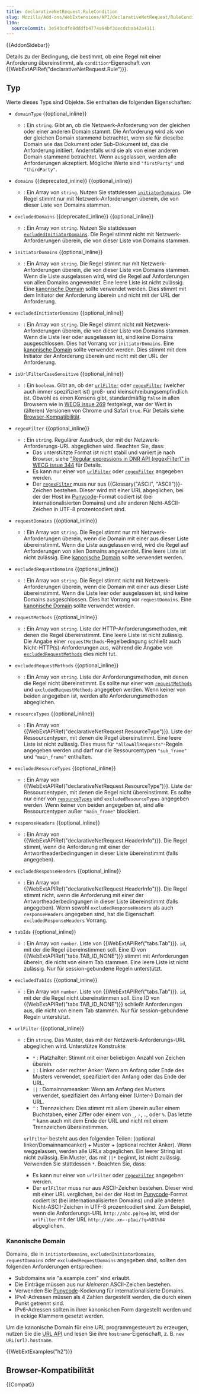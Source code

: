 ```yaml
---
title: declarativeNetRequest.RuleCondition
slug: Mozilla/Add-ons/WebExtensions/API/declarativeNetRequest/RuleCondition
l10n:
  sourceCommit: 3e543cdfe8dddfb4774a64bf3decdcbab42a4111
---
```


{{AddonSidebar}}

Details zu der Bedingung, die bestimmt, ob eine Regel mit einer Anforderung übereinstimmt, als `condition`-Eigenschaft von {{WebExtAPIRef("declarativeNetRequest.Rule")}}.

## Typ

Werte dieses Typs sind Objekte. Sie enthalten die folgenden Eigenschaften:

- `domainType` {{optional_inline}}
  - : Ein `string`. Gibt an, ob die Netzwerk-Anforderung von der gleichen oder einer anderen Domain stammt. Die Anforderung wird als von der gleichen Domain stammend betrachtet, wenn sie für dieselbe Domain wie das Dokument oder Sub-Dokument ist, das die Anforderung initiiert. Andernfalls wird sie als von einer anderen Domain stammend betrachtet. Wenn ausgelassen, werden alle Anforderungen akzeptiert. Mögliche Werte sind `"firstParty"` und `"thirdParty"`.
- `domains` {{deprecated_inline}} {{optional_inline}}
  - : Ein Array von `string`. Nutzen Sie stattdessen [`initiatorDomains`](#initiatordomains). Die Regel stimmt nur mit Netzwerk-Anforderungen überein, die von dieser Liste von Domains stammen.
- `excludedDomains` {{deprecated_inline}} {{optional_inline}}
  - : Ein Array von `string`. Nutzen Sie stattdessen [`excludedInitiatorDomains`](#excludedinitiatordomains). Die Regel stimmt nicht mit Netzwerk-Anforderungen überein, die von dieser Liste von Domains stammen.
- `initiatorDomains` {{optional_inline}}
  - : Ein Array von `string`. Die Regel stimmt nur mit Netzwerk-Anforderungen überein, die von dieser Liste von Domains stammen. Wenn die Liste ausgelassen wird, wird die Regel auf Anforderungen von allen Domains angewendet. Eine leere Liste ist nicht zulässig. Eine [kanonische Domain](#kanonische_domain) sollte verwendet werden. Dies stimmt mit dem Initiator der Anforderung überein und nicht mit der URL der Anforderung.
- `excludedInitiatorDomains` {{optional_inline}}
  - : Ein Array von `string`. Die Regel stimmt nicht mit Netzwerk-Anforderungen überein, die von dieser Liste von Domains stammen. Wenn die Liste leer oder ausgelassen ist, sind keine Domains ausgeschlossen. Dies hat Vorrang vor `initiatorDomains`. Eine [kanonische Domain](#kanonische_domain) sollte verwendet werden. Dies stimmt mit dem Initiator der Anforderung überein und nicht mit der URL der Anforderung.
- `isUrlFilterCaseSensitive` {{optional_inline}}
  - : Ein `boolean`. Gibt an, ob der [`urlFilter`](#urlfilter) oder [`regexFilter`](#regexfilter) (welcher auch immer spezifiziert ist) groß- und kleinschreibungsempfindlich ist. Obwohl es einen Konsens gibt, standardmäßig `false` in allen Browsern wie in [WECG issue 269](https://github.com/w3c/webextensions/issues/269) festgelegt, war der Wert in (älteren) Versionen von Chrome und Safari `true`. Für Details siehe [Browser-Kompatibilität](#browser-kompatibilität).
- `regexFilter` {{optional_inline}}
  - : Ein `string`. Regulärer Ausdruck, der mit der Netzwerk-Anforderungs-URL abgeglichen wird. Beachten Sie, dass:
    - Das unterstützte Format ist nicht stabil und variiert je nach Browser, siehe ["Regular expressions in DNR API (regexFilter)" in WECG issue 344](https://github.com/w3c/webextensions/issues/344) für Details.
    - Es kann nur einer von [`urlFilter`](#urlfilter) oder [`regexFilter`](#regexfilter) angegeben werden.
    - Der [`regexFilter`](#regexfilter) muss nur aus {{Glossary("ASCII", "ASCII")}}-Zeichen bestehen. Dieser wird mit einer URL abgeglichen, bei der der Host im [Punycode](https://en.wikipedia.org/wiki/Punycode)-Format codiert ist (bei internationalisierten Domains) und alle anderen Nicht-ASCII-Zeichen in UTF-8 prozentcodiert sind.
- `requestDomains` {{optional_inline}}
  - : Ein Array von `string`. Die Regel stimmt nur mit Netzwerk-Anforderungen überein, wenn die Domain mit einer aus dieser Liste übereinstimmt. Wenn die Liste ausgelassen wird, wird die Regel auf Anforderungen von allen Domains angewendet. Eine leere Liste ist nicht zulässig. Eine [kanonische Domain](#kanonische_domain) sollte verwendet werden.
- `excludedRequestDomains` {{optional_inline}}
  - : Ein Array von `string`. Die Regel stimmt nicht mit Netzwerk-Anforderungen überein, wenn die Domain mit einer aus dieser Liste übereinstimmt. Wenn die Liste leer oder ausgelassen ist, sind keine Domains ausgeschlossen. Dies hat Vorrang vor `requestDomains`. Eine [kanonische Domain](#kanonische_domain) sollte verwendet werden.
- `requestMethods` {{optional_inline}}
  - : Ein Array von `string`. Liste der HTTP-Anforderungsmethoden, mit denen die Regel übereinstimmt. Eine leere Liste ist nicht zulässig. Die Angabe einer `requestMethods`-Regelbedingung schließt auch Nicht-HTTP(s)-Anforderungen aus, während die Angabe von [`excludedRequestMethods`](#excludedrequestmethods) dies nicht tut.
- `excludedRequestMethods` {{optional_inline}}
  - : Ein Array von `string`. Liste der Anforderungsmethoden, mit denen die Regel nicht übereinstimmt. Es sollte nur einer von [`requestMethods`](#requestmethods) und `excludedRequestMethods` angegeben werden. Wenn keiner von beiden angegeben ist, werden alle Anforderungsmethoden abgeglichen.
- `resourceTypes` {{optional_inline}}
  - : Ein Array von {{WebExtAPIRef("declarativeNetRequest.ResourceType")}}. Liste der Ressourcentypen, mit denen die Regel übereinstimmt. Eine leere Liste ist nicht zulässig. Dies muss für `"allowAllRequests"`-Regeln angegeben werden und darf nur die Ressourcentypen `"sub_frame"` und `"main_frame"` enthalten.
- `excludedResourceTypes` {{optional_inline}}
  - : Ein Array von {{WebExtAPIRef("declarativeNetRequest.ResourceType")}}. Liste der Ressourcentypen, mit denen die Regel nicht übereinstimmt. Es sollte nur einer von [`resourceTypes`](#resourcetypes) und `excludedResourceTypes` angegeben werden. Wenn keiner von beiden angegeben ist, sind alle Ressourcentypen außer `"main_frame"` blockiert.
- `responseHeaders` {{optional_inline}}
  - : Ein Array von {{WebExtAPIRef("declarativeNetRequest.HeaderInfo")}}. Die Regel stimmt, wenn die Anforderung mit einer der Antwortheaderbedingungen in dieser Liste übereinstimmt (falls angegeben).
- `excludedResponseHeaders` {{optional_inline}}
  - : Ein Array von {{WebExtAPIRef("declarativeNetRequest.HeaderInfo")}}. Die Regel stimmt nicht, wenn die Anforderung mit einer der Antwortheaderbedingungen in dieser Liste übereinstimmt (falls angegeben). Wenn sowohl `excludedResponseHeaders` als auch `responseHeaders` angegeben sind, hat die Eigenschaft `excludedResponseHeaders` Vorrang.
- `tabIds` {{optional_inline}}
  - : Ein Array von `number`. Liste von {{WebExtAPIRef("tabs.Tab")}}. `id`, mit der die Regel übereinstimmen soll. Eine ID von {{WebExtAPIRef("tabs.TAB_ID_NONE")}} stimmt mit Anforderungen überein, die nicht von einem Tab stammen. Eine leere Liste ist nicht zulässig. Nur für session-gebundene Regeln unterstützt.
- `excludedTabIds` {{optional_inline}}
  - : Ein Array von `number`. Liste von {{WebExtAPIRef("tabs.Tab")}}. `id`, mit der die Regel nicht übereinstimmen soll. Eine ID von {{WebExtAPIRef("tabs.TAB_ID_NONE")}} schließt Anforderungen aus, die nicht von einem Tab stammen. Nur für session-gebundene Regeln unterstützt.
- `urlFilter` {{optional_inline}}

  - : Ein `string`. Das Muster, das mit der Netzwerk-Anforderungs-URL abgeglichen wird. Unterstütze Konstrukte:

    - `*` : Platzhalter: Stimmt mit einer beliebigen Anzahl von Zeichen überein.
    - `|` : Linker oder rechter Anker: Wenn am Anfang oder Ende des Musters verwendet, spezifiziert den Anfang oder das Ende der URL.
    - `||` : Domainnameanker: Wenn am Anfang des Musters verwendet, spezifiziert den Anfang einer (Unter-) Domain der URL.
    - `^` : Trennzeichen: Dies stimmt mit allem überein außer einem Buchstaben, einer Ziffer oder einem von `_`, `-`, `.`, oder `%`. Das letzte `^` kann auch mit dem Ende der URL und nicht mit einem Trennzeichen übereinstimmen.

    `urlFilter` besteht aus den folgenden Teilen: (optional linker/Domainnameanker) + Muster + (optional rechter Anker).
    Wenn weggelassen, werden alle URLs abgeglichen. Ein leerer String ist nicht zulässig.
    Ein Muster, das mit `||*` beginnt, ist nicht zulässig. Verwenden Sie stattdessen `*`.
    Beachten Sie, dass:

    - Es kann nur einer von `urlFilter` oder [`regexFilter`](#regexfilter) angegeben werden.
    - Der `urlFilter` muss nur aus ASCII-Zeichen bestehen. Dieser wird mit einer URL verglichen, bei der der Host im [Punycode](https://en.wikipedia.org/wiki/Punycode)-Format codiert ist (bei internationalisierten Domains) und alle anderen Nicht-ASCII-Zeichen in UTF-8 prozentcodiert sind. Zum Beispiel, wenn die Anforderungs-URL `http://abc.рф?q=ф` ist, wird der `urlFilter` mit der URL `http://abc.xn--p1ai/?q=%D1%84` abgeglichen.

### Kanonische Domain

Domains, die in `initiatorDomains`, `excludedInitiatorDomains`, `requestDomains` oder `excludedRequestDomains` angegeben sind, sollten den folgenden Anforderungen entsprechen:

- Subdomains wie "a.example.com" sind erlaubt.
- Die Einträge müssen aus nur _kleineren_ ASCII-Zeichen bestehen.
- Verwenden Sie [Punycode](https://en.wikipedia.org/wiki/Punycode)-Kodierung für internationalisierte Domains.
- IPv4-Adressen müssen als 4 Zahlen dargestellt werden, die durch einen Punkt getrennt sind.
- IPv6-Adressen sollten in ihrer kanonischen Form dargestellt werden und in eckige Klammern gesetzt werden.

Um die kanonische Domain für eine URL programmgesteuert zu erzeugen, nutzen Sie die [URL API](/de/docs/Web/API/URL) und lesen Sie ihre `hostname`-Eigenschaft, z. B. `new URL(url).hostname`.

{{WebExtExamples("h2")}}

## Browser-Kompatibilität

{{Compat}}
